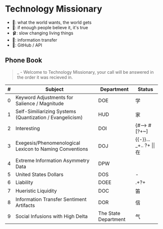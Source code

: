 # Technology Missionary 

* 🗽: what the world wants, the world gets
* 👔: if enough people believe it, it's true
* 🩰: slow changing living things
* 🌈: information transfer
* 🎉: GitHub / API

## Phone Book  
> _ - Welcome to Technology Missionary, your call will be answered in the order it was recieved in.

| # | Subject | Department | Status |
| ------- | ------- | ------- | ------- |
| 0 | Keyword Adjustments for Salience / Magnitude | DOE | 学 |
| 1 | Self-Similiarizing Systems (Quantization / Evangelicism) | HUD | 家 |
| 2 | Interesting | DOI |  {#--> #[?+~] |
| 3 | Exegesis/Phenomenological Lexicon to Naming Conventions | DOJ | {{-}}... _+.. ?+ \|\| 在 |
| 4 | Extreme Information Asymmetry Data | DPW | |
| 5 | United States Dollars | DOS | - |
| 6 | Liability | DOEE | .+?+ |
| 7 | Hueristic Liquidity | DOC | 笛 |
| 8 | Information Transfer Sentiment Artifacts | DOR | 信 |
| 9 | Social Infusions with High Delta | The State Department | 气 |
